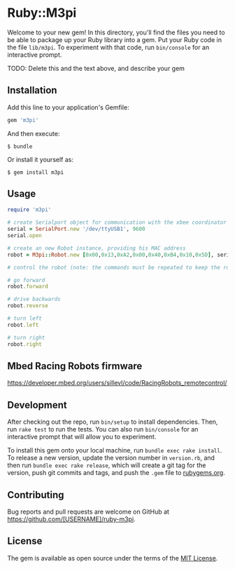 # Ruby::M3pi

Welcome to your new gem! In this directory, you'll find the files you need to be able to package up your Ruby library into a gem. Put your Ruby code in the file `lib/m3pi`. To experiment with that code, run `bin/console` for an interactive prompt.

TODO: Delete this and the text above, and describe your gem

## Installation

Add this line to your application's Gemfile:

```ruby
gem 'm3pi'
```

And then execute:

    $ bundle

Or install it yourself as:

    $ gem install m3pi

## Usage

```ruby
require 'm3pi'

# create Serialport object for communication with the xbee coordinator
serial = SerialPort.new '/dev/ttyUSB1', 9600
serial.open

# create an new Robot instance, providing his MAC address
robot = M3pi::Robot.new [0x00,0x13,0xA2,0x00,0x40,0xB4,0x10,0x5D], serial

# control the robot (note: the commands must be repeated to keep the robot driving)

# go forward
robot.forward

# drive backwards
robot.reverse

# turn left
robot.left

# turn right
robot.right
```

## Mbed Racing Robots firmware

https://developer.mbed.org/users/sillevl/code/RacingRobots_remotecontrol/

## Development

After checking out the repo, run `bin/setup` to install dependencies. Then, run `rake test` to run the tests. You can also run `bin/console` for an interactive prompt that will allow you to experiment.

To install this gem onto your local machine, run `bundle exec rake install`. To release a new version, update the version number in `version.rb`, and then run `bundle exec rake release`, which will create a git tag for the version, push git commits and tags, and push the `.gem` file to [rubygems.org](https://rubygems.org).

## Contributing

Bug reports and pull requests are welcome on GitHub at https://github.com/[USERNAME]/ruby-m3pi.


## License

The gem is available as open source under the terms of the [MIT License](http://opensource.org/licenses/MIT).
